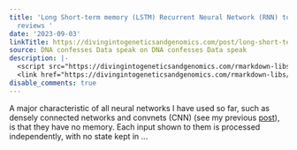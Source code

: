 ```yaml
---
title: 'Long Short-term memory (LSTM) Recurrent Neural Network (RNN) to classify movie
  reviews '
date: '2023-09-03'
linkTitle: https://divingintogeneticsandgenomics.com/post/long-short-term-memory-lstm-recurrent-neural-network-rnn-to-classify-movie-reviews/
source: DNA confesses Data speak on DNA confesses Data speak
description: |-
  <script src="https://divingintogeneticsandgenomics.com/rmarkdown-libs/header-attrs/header-attrs.js"></script>
  <link href="https://divingintogeneticsandgenomics.com/rmarkdown-libs/vembedr/css/vembedr.css" rel="stylesheet" /> <p>A major characteristic of all neural networks I have used so far, such as densely connected networks and convnets (CNN) (see my previous <a href="https://divingintogeneticsandgenomics.com/post/how-to-classify-mnist-images-with-convolutional-neural-network/">post</a>), is that they have no memory. Each input shown to them is processed independently, with no state kept in ...
disable_comments: true
---
```

<script src="https://divingintogeneticsandgenomics.com/rmarkdown-libs/header-attrs/header-attrs.js"></script>
<link href="https://divingintogeneticsandgenomics.com/rmarkdown-libs/vembedr/css/vembedr.css" rel="stylesheet" /> <p>A major characteristic of all neural networks I have used so far, such as densely connected networks and convnets (CNN) (see my previous <a href="https://divingintogeneticsandgenomics.com/post/how-to-classify-mnist-images-with-convolutional-neural-network/">post</a>), is that they have no memory. Each input shown to them is processed independently, with no state kept in ...